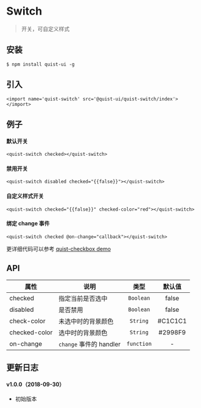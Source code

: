# Switch

> 开关，可自定义样式


## 安装

```js{4}
$ npm install quist-ui -g
```

## 引入
```js{4}
<import name='quist-switch' src='@quist-ui/quist-switch/index'></import>
```

## 例子

#### 默认开关

```js{4}
<quist-switch checked></quist-switch>
```

#### 禁用开关

```js{4}
<quist-switch disabled checked="{{false}}"></quist-switch>
```

#### 自定义样式开关

```js{4}
<quist-switch checked="{{false}}" checked-color="red"></quist-switch>
```

#### 绑定 change 事件

```js{4}
<quist-switch checked @on-change="callback"></quist-switch>
```

更详细代码可以参考 [quist-checkbox demo](https://github.com/JDsecretFE/quist-ui/tree/master/src/Switch/index.ux)

## API 

| 属性 | 说明 | 类型 | 默认值 |
|-------------|------------|:--------:|:-----:|
| checked | 指定当前是否选中 | `Boolean` | false |
| disabled | 是否禁用	 | `Boolean` | false |
| check-color | 未选中时的背景颜色 | `String` | #C1C1C1 |
| checked-color | 选中时的背景颜色 | `String` | #2998F9 |
| on-change | `change` 事件的 handler | `function` | - |


## 更新日志

#### v1.0.0（2018-09-30）
* 初始版本
